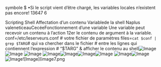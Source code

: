 symbole $
•Si le script vient d’être chargé, les variables locales n’existent pas encore!
13647
6

Scripting Shell
Affectation d’un contenu
Variablede la shell
Naplus valeneticeauCecéeFonctionnement d’une variable
Une variable peut recevoir un contenu à l’action 12er le contenu de 	argument à la variable.
conf=/etc/leserveurs.conf	 # votre fichier de paramètres 	 files=`cat $conf | grep $TARG`# qui va chercher dans le fichier 	 # entre les lignes qui contiennent l’expression 	 # “$TARG” & afficher le contenu au shell![Image](image11.png)
![Image](image12.png)
![Image](image13.png)
![Image](image0.png)![Image](image1.png)![Image](image2.png)![Image](image3.png)
![Image](image4.png)![Image](image5.png)![Image](image6.png)![Image](image7.png